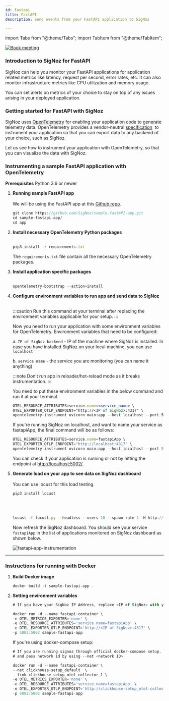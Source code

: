 ```yaml
---
id: fastapi
title: FastAPI
description: Send events from your FastAPI application to SigNoz

---
```


import Tabs from "@theme/Tabs";
import TabItem from "@theme/TabItem";

<p align="center">

[![Book meeting](/img/docs/ZoomCTA1.png)](https://calendly.com/pranay-signoz/instrumentation-office-hrs)

</p>

### Introduction to SigNoz for FastAPI

SigNoz can help you monitor your FastAPI applications for application related metrics like latency, request per second, error rates, etc. It can also monitor infrastructure metrics like CPU utilization and memory usage.

You can set alerts on metrics of your choice to stay on top of any issues arising in your deployed application.

### Getting started for FastAPI with SigNoz

SigNoz uses <a href = "https://opentelemetry.io/" rel="noopener noreferrer nofollow" target="_blank" >OpenTelemetry</a> for enabling your application code to generate telemetry data. OpenTelemetry provides a vendor-neutral <a href = "https://github.com/open-telemetry/opentelemetry-specification" rel="noopener noreferrer nofollow" target="_blank" >specification</a>  to instrument your application so that you can export data to any backend of your choice, such as SigNoz.

Let us see how to instrument your application with OpenTelemetry, so that you can visualize the data with SigNoz.

### Instrumenting a sample FastAPI application with OpenTelemetry

**Prerequisites**
Python 3.6 or newer

1. **Running sample FastAPI app**<br></br>
   We will be using the FastAPI app at this [Github repo](https://github.com/SigNoz/sample-fastAPI-app).

   ```jsx
   git clone https://github.com/SigNoz/sample-fastAPI-app.git
   cd sample-fastapi-app/
   cd app
   ```

2. **Install necessary OpenTelemetry Python packages**<br></br>
   
   ```jsx
   pip3 install -r requirements.txt
   ```
   
   The `requirements.txt` file contain all the necessary OpenTelemetry packages.

3. **Install application specific packages**<br></br>
   
   ```jsx
   opentelemetry-bootstrap --action=install
   ```

4. **Configure environment variables to run app and send data to SigNoz**<br></br>
   
   :::caution
   Run this command at your terminal after replacing the environment variables applicable for your setup.
   :::

   Now you need to run your application with some environment variables for OpenTelemetry. Environment variables that need to be configured:

   a. `IP of SigNoz backend` - IP of the machine where SigNoz is installed. In case you have installed SigNoz on your local machine, you can use `localhost`

   b. `service name` - the service you are monitoring (you can name it anything)

   :::note
   Don’t run app in reloader/hot-reload mode as it breaks instrumentation.
   :::

   You need to put these environment variables in the below command and run it at your terminal.

   ```jsx
   OTEL_RESOURCE_ATTRIBUTES=service.name=<service_name> \
   OTEL_EXPORTER_OTLP_ENDPOINT="http://<IP of SigNoz>:4317" \
   opentelemetry-instrument uvicorn main:app --host localhost --port 5002
   ```

   If you're running SigNoz on localhost, and want to name your service as fastapiApp, the final command will be as follows:
   ```jsx
   OTEL_RESOURCE_ATTRIBUTES=service.name=fastapiApp \
   OTEL_EXPORTER_OTLP_ENDPOINT="http://localhost:4317" \
   opentelemetry-instrument uvicorn main:app --host localhost --port 5002
   ```
   You can check if your application is running or not by hitting the endpoint at [http://localhost:5002/](http://localhost:5002/).

5. **Generate load on your app to see data on SigNoz dashboard**<br></br>
   You can use locust for this load testing.

   ```jsx
   pip3 install locust
   ```

   <br></br>

   ```jsx
   locust -f locust.py --headless --users 10 --spawn-rate 1 -H http://localhost:5002
   ```

   Now refresh the SigNoz dashboard. You should see your service `fastapiApp` in the list of applications monitored on SigNoz dashboard as shown below.

   ![fastapi-app-instrumentation](../../static/img/docs/fastapi_instrumentation.gif)

---

### Instructions for running with Docker
1. **Build Docker image**

   ```jsx
   docker build -t sample-fastapi-app .
   ```

2. **Setting environment variables**
   
   ```jsx
   # If you have your SigNoz IP Address, replace <IP of SigNoz> with your IP Address. 

   docker run -d --name fastapi-container \
   -e OTEL_METRICS_EXPORTER='none' \
   -e OTEL_RESOURCE_ATTRIBUTES='service.name=fastapiApp' \
   -e OTEL_EXPORTER_OTLP_ENDPOINT='http://<IP of SigNoz>:4317' \
   -p 5002:5002 sample-fastapi-app
   ```

   If you're using docker-compose setup:

   ```jsx
   # If you are running signoz through official docker-compose setup, run `docker network ls` and find clickhouse network id. It will be something like this clickhouse-setup_default 
   # and pass network id by using --net <network ID>

   docker run -d --name fastapi-container \ 
   --net clickhouse-setup_default  \ 
   --link clickhouse-setup_otel-collector_1 \
   -e OTEL_METRICS_EXPORTER='none' \
   -e OTEL_RESOURCE_ATTRIBUTES='service.name=fastapiApp' \
   -e OTEL_EXPORTER_OTLP_ENDPOINT='http://clickhouse-setup_otel-collector_1:4317' \
   -p 5002:5002 sample-fastapi-app
   ```




